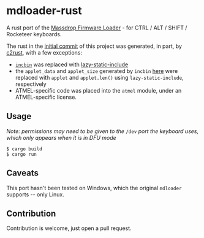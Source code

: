 # mdloader-rust

A rust port of the [Massdrop Firmware Loader](https://github.com/Massdrop/mdloader) - for CTRL / ALT / SHIFT / Rocketeer keyboards.

The rust in the [initial commit](https://github.com/aneksteind/mdloader-rust/commit/a20b8854fa3892daf9dd0319e7823de15a1c3371) of this project was generated, in part, by [c2rust](https://github.com/immunant/c2rust), with a few exceptions:

- [`incbin`](https://github.com/graphitemaster/incbin) was replaced with [lazy-static-include](https://docs.rs/lazy-static-include/latest/lazy_static_include/index.html) 
- the `applet_data` and `applet_size` generated by `incbin` [here](https://github.com/Massdrop/mdloader/blob/e4f977416994f54ca3f8d2e72f2b225d52f7c42e/mdloader_common.c#L23) were replaced with `applet` and `applet.len()` using `lazy-static-include`, respectively
- ATMEL-specific code was placed into the `atmel` module, under an ATMEL-specific license.

## Usage

_Note: permissions may need to be given to the_ `/dev` _port the keyboard uses, which only appears when it is in DFU mode_ 

```
$ cargo build
$ cargo run
```

## Caveats

This port hasn't been tested on Windows, which the original `mdloader` supports -- only Linux.

## Contribution

Contribution is welcome, just open a pull request.
